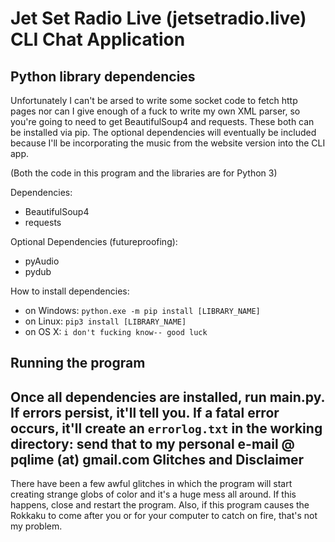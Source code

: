 Jet Set Radio Live (jetsetradio.live) CLI Chat Application
=

Python library dependencies
-
Unfortunately I can't be arsed to write some socket code to fetch http pages
nor can I give enough of a fuck to write my own XML parser, so you're going
to need to get BeautifulSoup4 and requests. These both can be installed via
pip. The optional dependencies will eventually be included because I'll be
incorporating the music from the website version into the CLI app.

(Both the code in this program and the libraries are for Python 3)

Dependencies:
 * BeautifulSoup4
 * requests

Optional Dependencies (futureproofing):
 * pyAudio
 * pydub

How to install dependencies:
 * on Windows: ```python.exe -m pip install [LIBRARY_NAME]```
 * on Linux: ```pip3 install [LIBRARY_NAME]```
 * on OS X: ```i don't fucking know-- good luck```

Running the program
-
Once all dependencies are installed, run main.py. If errors persist, it'll tell you.
If a fatal error occurs, it'll create an `errorlog.txt` in the working directory:
send that to my personal e-mail @ pqlime (at) gmail.com
Glitches and Disclaimer
-
There have been a few awful glitches in which the program will start creating
strange globs of color and it's a huge mess all around. If this happens, close
and restart the program. Also, if this program causes the Rokkaku to come 
after you or for your computer to catch on fire, that's not my problem.
